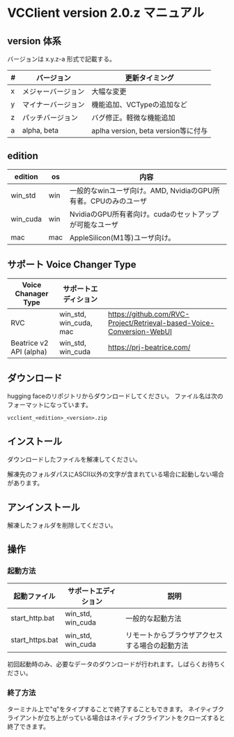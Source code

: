 # VCClient version 2.0.z マニュアル

## version 体系

バージョンは x.y.z-a 形式で記載する。

| #   | バージョン         | 更新タイミング                      |
| --- | ------------------ | ----------------------------------- |
| x   | メジャーバージョン | 大幅な変更                          |
| y   | マイナーバージョン | 機能追加、VCTypeの追加など          |
| z   | パッチバージョン   | バグ修正。軽微な機能追加            |
| a   | alpha, beta        | aplha version, beta version等に付与 |


## edition

| edition  | os  | 内容                                                           |
| -------- | --- | -------------------------------------------------------------- |
| win_std  | win | 一般的なwinユーザ向け。AMD, NvidiaのGPU所有者。CPUのみのユーザ |
| win_cuda | win | NvidiaのGPU所有者向け。cudaのセットアップが可能なユーザ        |
| mac      | mac | AppleSilicon(M1等)ユーザ向け。                                 |

## サポート Voice Changer Type
| Voice Chanager Type     | サポートエディション   |                                                                       |
| ----------------------- | ---------------------- | --------------------------------------------------------------------- |
| RVC                     | win_std, win_cuda, mac | https://github.com/RVC-Project/Retrieval-based-Voice-Conversion-WebUI |
| Beatrice v2 API (alpha) | win_std, win_cuda      | https://prj-beatrice.com/                                             |


## ダウンロード
hugging faceのリポジトリからダウンロードしてください。
ファイル名は次のフォーマットになっています。

```
vcclient_<edition>_<version>.zip
```

## インストール
ダウンロードしたファイルを解凍してください。

解凍先のフォルダパスにASCII以外の文字が含まれている場合に起動しない場合があります。


## アンインストール
解凍したフォルダを削除してください。

## 操作
### 起動方法
| 起動ファイル    | サポートエディション | 説明                                           |
| --------------- | -------------------- | ---------------------------------------------- |
| start_http.bat  | win_std, win_cuda    | 一般的な起動方法                               |
| start_https.bat | win_std, win_cuda    | リモートからブラウザアクセスする場合の起動方法 |

初回起動時のみ、必要なデータのダウンロードが行われます。しばらくお待ちください。

### 終了方法
ターミナル上で"q"をタイプすることで終了することもできます。
ネイティブクライアントが立ち上がっている場合はネイティブクライアントをクローズすると終了できます。



## 